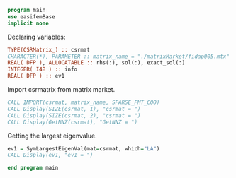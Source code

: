 ```fortran
program main
use easifemBase
implicit none
```

Declaring variables:

```fortran
TYPE(CSRMatrix_) :: csrmat
CHARACTER(*), PARAMETER :: matrix_name = "./matrixMarket/fidap005.mtx"
REAL( DFP ), ALLOCATABLE :: rhs(:), sol(:), exact_sol(:) 
INTEGER( I4B ) :: info
REAL( DFP ) :: ev1
```

Import csrmatrix from matrix market.

```fortran
CALL IMPORT(csrmat, matrix_name, SPARSE_FMT_COO)
CALL Display(SIZE(csrmat, 1), "csrmat = ")
CALL Display(SIZE(csrmat, 2), "csrmat = ")
CALL Display(GetNNZ(csrmat), "GetNNZ = ")
```

Getting the largest eigenvalue.

```fortran
ev1 = SymLargestEigenVal(mat=csrmat, which="LA")
CALL Display(ev1, "ev1 = ")
```

```fortran
end program main
```
